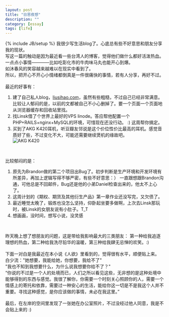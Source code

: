 ```yaml
---
layout: post
title: "日思夜想"
description: ""
category: [essay]
tags: [life]
---
```

{% include JB/setup %}
我很少写生活blog了。心底总有些不好意思和朋友分享我的现状。
<br>
写这一篇的触动是因为最近看一些台湾人的博客，觉得他们做什么都好活泼热血。一点点小事情————比如吃彰化市的牛肉味马丸也能开心到爆。
<br>
如沐春风的笑容越来越难以在现实中看到了。
<br>
所以，把开心不开心小情绪都倒真是一件很痛快的事情，若有人分享，再好不过。
<br><br>
最近的好事有：
1. 建了自己私人blog，[liusihao.com](http://liusihao.com/)，虽然有些粗糙，不过自己已经非常满意。比较让人郁闷的是，以前的文都被自己不小心删掉了。要一个页面一个页面地从浏览器缓存和回收站里找。
2. 找Linsk借了个世界上最好的VPS linode。答应帮他配置一个PHP+RAILS+nginx+MySQL的环境，可惜现在还没行动。 :) 这周帮你搞定。
3. 买到了AKG K420耳机，听豆瓣友邻说是这个价位性价比最高的耳机。感觉音质好了些，不过变化不大，可能还需要继续煲机的缘故吧。<br>
	![AKG K420](http://farm9.staticflickr.com/8302/7870106782_c43586a887.jpg)

<br>

比较郁闷的是：  
1. 原先为Brandon做的第二个项目出Bug了。初步判断是生产环境和开发环境有所差异，再加上逻辑写得不够严密，有些不好意思：） 一直跟想跟Brandon沟通，可他总是不回邮件，Bug还是他的小弟Daniel检查出来的，他太不上心了。  
2. 这周计划的《期权、期货及其他衍生产品》第一章作业还没写完，又欠债了。  
3. 最近睡觉太晚了，锻炼也没怎么坚持，仰卧起坐要多做啊，上次去Linsk那玩时，被Linsk的女朋友说有小肚子。T_T  
4. 想画画，没时间，想写小说，没灵感  

<br>  

昨天晚上想了想朋友的问题，这是带给我影响最大的三类朋友：
第一种给我追逐理想的热血，第二种给我洗尽铅华的温暖，第三种给我肆无忌惮的欢笑。:)
<br><br>
下面一对白是我最近在本小说《人欲》里看到的，觉得很有水平，顺便贴上来。
<br>
白少流："她想要，我能给她，你想要，我给不了"
<br>
"我也不知到我想要什么，为什么说我想要你给不了？"
<br>
“你说的不过是一个人的处境而已，人们之所以看见这些，无非想的是这种处境中能够得到的东西与感觉。我很了解你，你需要一个时刻关心照顾你的人，需要一个情感上的寄托和依靠，需要过一种安心的生活，能给你这一切是不是我这个人并不重要。寻找这种感觉，是你应该做的事情，未必在我这里。”
<br><br>
最后，在左岸的空间里发现了一张她在办公室照片，不过没经过他人同意，我是不会贴上来的 :)
